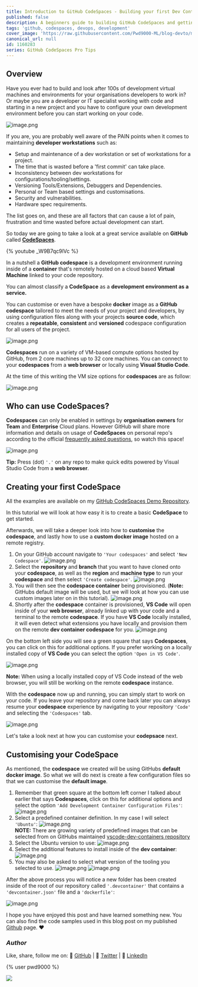 ```yaml
---
title: Introduction to GitHub CodeSpaces - Building your first Dev Container
published: false
description: A beginners guide to building GitHub CodeSpaces and getting started
tags: 'github, codespaces, devops, development'
cover_image: 'https://raw.githubusercontent.com/Pwd9000-ML/blog-devto/main/posts/2022-GitHub-CodeSpaces/assets/main.png'
canonical_url: null
id: 1160283
series: GitHub CodeSpaces Pro Tips
---
```


## Overview

Have you ever had to build and look after 100s of development virtual machines and environments for your organisations developers to work in? Or maybe you are a developer or IT specialist working with code and starting in a new project and you have to configure your own development environment before you can start working on your code.

![image.png](https://raw.githubusercontent.com/Pwd9000-ML/blog-devto/main/posts/2022-GitHub-CodeSpaces/assets/pain02.png)

If you are, you are probably well aware of the PAIN points when it comes to maintaining **developer workstations** such as:

- Setup and maintenance of a dev workstation or set of workstations for a project.
- The time that is wasted before a 'first commit' can take place.
- Inconsistency between dev workstations for configurations/tooling/settings.
- Versioning Tools/Extensions, Debuggers and Dependencies.
- Personal or Team based settings and customisations.
- Security and vulnerabilities.
- Hardware spec requirements.

The list goes on, and these are all factors that can cause a lot of pain, frustration and time wasted before actual development can start.

So today we are going to take a look at a great service available on **GitHub** called **[CodeSpaces](https://docs.github.com/en/codespaces)**.

{% youtube _W9B7qc9lVc %}

In a nutshell a **GitHub codespace** is a development environment running inside of a **container** that's remotely hosted on a cloud based **Virtual Machine** linked to your code repository.

You can almost classify a **CodeSpace** as a **development environment as a service.**

You can customise or even have a bespoke **docker** image as a **GitHub codespace** tailored to meet the needs of your project and developers, by using configuration files along with your projects **source code**, which creates a **repeatable**, **consistent** and **versioned** codespace configuration for all users of the project.

![image.png](https://raw.githubusercontent.com/Pwd9000-ML/blog-devto/main/posts/2022-GitHub-CodeSpaces/assets/diag.png)

**Codespaces** run on a variety of VM-based compute options hosted by GitHub, from 2 core machines up to 32 core machines. You can connect to your **codespaces** from a **web browser** or locally using **Visual Studio Code**.

At the time of this writing the VM size options for **codespaces** are as follow:

![image.png](https://raw.githubusercontent.com/Pwd9000-ML/blog-devto/main/posts/2022-GitHub-CodeSpaces/assets/pricing01.png)

## Who can use CodeSpaces?

**Codespaces** can only be enabled in settings by **organisation owners** for **Team** and **Enterprise** Cloud plans. However GitHub will share more information and details on usage of **CodeSpaces** on personal repo's according to the official [frequently asked questions](https://github.com/features/codespaces), so watch this space!

![image.png](https://raw.githubusercontent.com/Pwd9000-ML/blog-devto/main/posts/2022-GitHub-CodeSpaces/assets/faq01.png)

**Tip:** Press (dot) `'.'` on any repo to make quick edits powered by Visual Studio Code from a **web browser**.

## Creating your first CodeSpace

All the examples are available on my [GitHub CodeSpaces Demo Repository](https://github.com/Pwd9000-ML/GitHub-Codespaces-Lab).

In this tutorial we will look at how easy it is to create a basic **CodeSpace** to get started.

Afterwards, we will take a deeper look into how to **customise** the **codespace**, and lastly how to use a **custom docker image** hosted on a remote registry.

1. On your GitHub account navigate to `'Your codespaces'` and select `'New Codespace'`. ![image.png](https://raw.githubusercontent.com/Pwd9000-ML/blog-devto/main/posts/2022-GitHub-CodeSpaces/assets/start01.png)
2. Select the **repository** and **branch** that you want to have cloned onto your **codespace**, as well as the **region** and **machine type** to run your **codespace** and then select `'Create codespace'`. ![image.png](https://raw.githubusercontent.com/Pwd9000-ML/blog-devto/main/posts/2022-GitHub-CodeSpaces/assets/start02.png)
3. You will then see the **codespace container** being provisioned. (**Note:** GitHubs default image will be used, but we will look at how you can use custom images later on in this tutorial). ![image.png](https://raw.githubusercontent.com/Pwd9000-ML/blog-devto/main/posts/2022-GitHub-CodeSpaces/assets/start03.png)
4. Shortly after the **codespace** container is provisioned, **VS Code** will open inside of your **web browser**, already linked up with your code and a terminal to the remote **codespace**. If you have **VS Code** locally installed, it will even detect what extensions you have locally and provision them on the remote **dev container codespace** for you. ![image.png](https://raw.githubusercontent.com/Pwd9000-ML/blog-devto/main/posts/2022-GitHub-CodeSpaces/assets/start04.png)

On the bottom left side you will see a green square that says **Codespaces**, you can click on this for additional options. If you prefer working on a locally installed copy of **VS Code** you can select the option `'Open in VS Code'`.

![image.png](https://raw.githubusercontent.com/Pwd9000-ML/blog-devto/main/posts/2022-GitHub-CodeSpaces/assets/start05.png)

**Note:** When using a locally installed copy of VS Code instead of the web browser, you will still be working on the remote **codespace** instance.

With the **codespace** now up and running, you can simply start to work on your code. If you leave your repository and come back later you can always resume your **codespace** experience by navigating to your repository `'Code'` and selecting the `'Codespaces'` tab.

![image.png](https://raw.githubusercontent.com/Pwd9000-ML/blog-devto/main/posts/2022-GitHub-CodeSpaces/assets/resume01.png)

Let's take a look next at how you can customise your **codepsace** next.

## Customising your CodeSpace

As mentioned, the **codespace** we created will be using GitHubs **default docker image**. So what we will do next is create a few configuration files so that we can customise the **default image**.  

1. Remember that green square at the bottom left corner I talked about earlier that says **Codespaces**, click on this for additional options and select the option `'Add Development Container Configuration Files'`:
  ![image.png](https://raw.githubusercontent.com/Pwd9000-ML/blog-devto/main/posts/2022-GitHub-CodeSpaces/assets/config01.png)  
2. Select a predefined container definition. In my case I will select `'Ubuntu'`:
  ![image.png](https://raw.githubusercontent.com/Pwd9000-ML/blog-devto/main/posts/2022-GitHub-CodeSpaces/assets/config02.png)  
  **NOTE:** There are growing variety of predefined images that can be selected from on GitHubs maintained [vscode-dev-containers repository](https://github.com/microsoft/vscode-dev-containers/tree/main/containers)
3. Select the Ubuntu version to use:
  ![image.png](https://raw.githubusercontent.com/Pwd9000-ML/blog-devto/main/posts/2022-GitHub-CodeSpaces/assets/config03.png)
4. Select the additional features to install inside of the **dev container**:
  ![image.png](https://raw.githubusercontent.com/Pwd9000-ML/blog-devto/main/posts/2022-GitHub-CodeSpaces/assets/config04.png)
5. You may also be asked to select what version of the tooling you selected to use.
  ![image.png](https://raw.githubusercontent.com/Pwd9000-ML/blog-devto/main/posts/2022-GitHub-CodeSpaces/assets/config05.png)
  ![image.png](https://raw.githubusercontent.com/Pwd9000-ML/blog-devto/main/posts/2022-GitHub-CodeSpaces/assets/config06.png)

After the above process you will notice a new folder has been created inside of the root of our repository called `'.devcontainer'` that contains a `'devcontainer.json'` file and a `'dockerfile'`:  

![image.png](https://raw.githubusercontent.com/Pwd9000-ML/blog-devto/main/posts/2022-GitHub-CodeSpaces/assets/config07.png)

I hope you have enjoyed this post and have learned something new. You can also find the code samples used in this blog post on my published [Github](https://github.com/Pwd9000-ML/blog-devto/tree/main/posts/2022-GitHub-CodeSpaces/code) page. :heart:

### _Author_

Like, share, follow me on: :octopus: [GitHub](https://github.com/Pwd9000-ML) | :penguin: [Twitter](https://twitter.com/pwd9000) | :space_invader: [LinkedIn](https://www.linkedin.com/in/marcel-l-61b0a96b/)

{% user pwd9000 %}

<a href="https://www.buymeacoffee.com/pwd9000"><img src="https://img.buymeacoffee.com/button-api/?text=Buy me a coffee&emoji=&slug=pwd9000&button_colour=FFDD00&font_colour=000000&font_family=Cookie&outline_colour=000000&coffee_colour=ffffff"></a>
